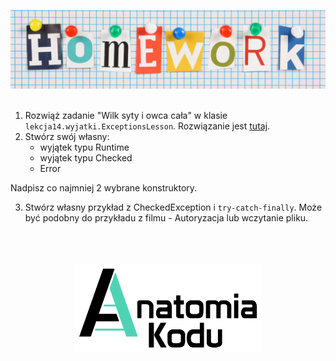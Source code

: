 <p align="center">
    <img src="../images/homework.png" width="800">
    <br/><br/>
</p>

1. Rozwiąż zadanie "Wilk syty i owca cała" w klasie `lekcja14.wyjatki.ExceptionsLesson`. Rozwiązanie jest [tutaj](https://github.com/AnatomiaKodu/java-od-zera/blob/lekcja14-rozwiazanie/src/lekcja14/wyjatki/Wolf.java). 
2. Stwórz swój własny:
    - wyjątek typu Runtime
    - wyjątek typu Checked
    - Error
   
Nadpisz co najmniej 2 wybrane konstruktory.

3. Stwórz własny przykład z CheckedException i `try-catch-finally`. Może być podobny do przykładu z filmu - Autoryzacja lub wczytanie pliku.


<p align="center">
    <br/><br/><br/>
    <img src="../images/logo-ak.png" width="300">
</p>